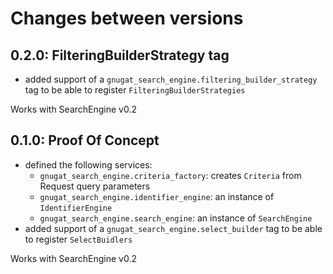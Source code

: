 # Changes between versions

## 0.2.0: FilteringBuilderStrategy tag

* added support of a `gnugat_search_engine.filtering_builder_strategy` tag to be able to register `FilteringBuilderStrategies`

Works with SearchEngine v0.2

## 0.1.0: Proof Of Concept

* defined the following services:
    * `gnugat_search_engine.criteria_factory`: creates `Criteria` from Request query parameters
    * `gnugat_search_engine.identifier_engine`: an instance of `IdentifierEngine`
    * `gnugat_search_engine.search_engine`: an instance of `SearchEngine`
* added support of a `gnugat_search_engine.select_builder` tag to be able to register `SelectBuidlers`

Works with SearchEngine v0.2
